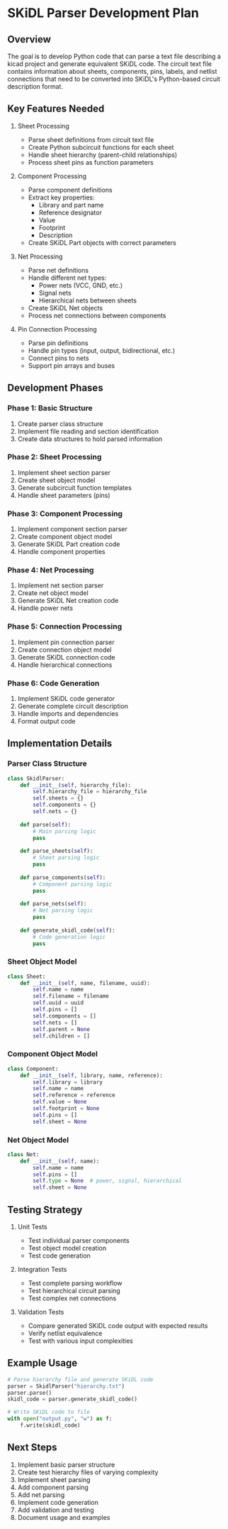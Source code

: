 # SKiDL Parser Development Plan

## Overview

The goal is to develop Python code that can parse a text file describing a kicad project and generate equivalent SKiDL code. The circuit text file contains information about sheets, components, pins, labels, and netlist connections that need to be converted into SKiDL's Python-based circuit description format.

## Key Features Needed

1. Sheet Processing
   - Parse sheet definitions from circuit text file
   - Create Python subcircuit functions for each sheet
   - Handle sheet hierarchy (parent-child relationships)
   - Process sheet pins as function parameters

2. Component Processing
   - Parse component definitions
   - Extract key properties:
     - Library and part name
     - Reference designator
     - Value
     - Footprint
     - Description
   - Create SKiDL Part objects with correct parameters

3. Net Processing
   - Parse net definitions
   - Handle different net types:
     - Power nets (VCC, GND, etc.)
     - Signal nets
     - Hierarchical nets between sheets
   - Create SKiDL Net objects
   - Process net connections between components

4. Pin Connection Processing
   - Parse pin definitions
   - Handle pin types (input, output, bidirectional, etc.)
   - Connect pins to nets
   - Support pin arrays and buses

## Development Phases

### Phase 1: Basic Structure
1. Create parser class structure
2. Implement file reading and section identification
3. Create data structures to hold parsed information

### Phase 2: Sheet Processing
1. Implement sheet section parser
2. Create sheet object model
3. Generate subcircuit function templates
4. Handle sheet parameters (pins)

### Phase 3: Component Processing
1. Implement component section parser
2. Create component object model
3. Generate SKiDL Part creation code
4. Handle component properties

### Phase 4: Net Processing
1. Implement net section parser
2. Create net object model
3. Generate SKiDL Net creation code
4. Handle power nets

### Phase 5: Connection Processing
1. Implement pin connection parser
2. Create connection object model
3. Generate SKiDL connection code
4. Handle hierarchical connections

### Phase 6: Code Generation
1. Implement SKiDL code generator
2. Generate complete circuit description
3. Handle imports and dependencies
4. Format output code

## Implementation Details

### Parser Class Structure
```python
class SkidlParser:
    def __init__(self, hierarchy_file):
        self.hierarchy_file = hierarchy_file
        self.sheets = {}
        self.components = {}
        self.nets = {}
        
    def parse(self):
        # Main parsing logic
        pass
        
    def parse_sheets(self):
        # Sheet parsing logic
        pass
        
    def parse_components(self):
        # Component parsing logic
        pass
        
    def parse_nets(self):
        # Net parsing logic
        pass
        
    def generate_skidl_code(self):
        # Code generation logic
        pass
```

### Sheet Object Model
```python
class Sheet:
    def __init__(self, name, filename, uuid):
        self.name = name
        self.filename = filename
        self.uuid = uuid
        self.pins = []
        self.components = []
        self.nets = []
        self.parent = None
        self.children = []
```

### Component Object Model
```python
class Component:
    def __init__(self, library, name, reference):
        self.library = library
        self.name = name
        self.reference = reference
        self.value = None
        self.footprint = None
        self.pins = []
        self.sheet = None
```

### Net Object Model
```python
class Net:
    def __init__(self, name):
        self.name = name
        self.pins = []
        self.type = None  # power, signal, hierarchical
        self.sheet = None
```

## Testing Strategy

1. Unit Tests
   - Test individual parser components
   - Test object model creation
   - Test code generation

2. Integration Tests
   - Test complete parsing workflow
   - Test hierarchical circuit parsing
   - Test complex net connections

3. Validation Tests
   - Compare generated SKiDL code output with expected results
   - Verify netlist equivalence
   - Test with various input complexities

## Example Usage

```python
# Parse hierarchy file and generate SKiDL code
parser = SkidlParser("hierarchy.txt")
parser.parse()
skidl_code = parser.generate_skidl_code()

# Write SKiDL code to file
with open("output.py", "w") as f:
    f.write(skidl_code)
```

## Next Steps

1. Implement basic parser structure
2. Create test hierarchy files of varying complexity
3. Implement sheet parsing
4. Add component parsing
5. Add net parsing
6. Implement code generation
7. Add validation and testing
8. Document usage and examples
